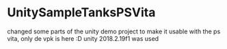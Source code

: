 # UnitySampleTanksPSVita
changed some parts of the unity demo project to make it usable with the ps vita, only de vpk is here :D unity 2018.2.19f1 was used
